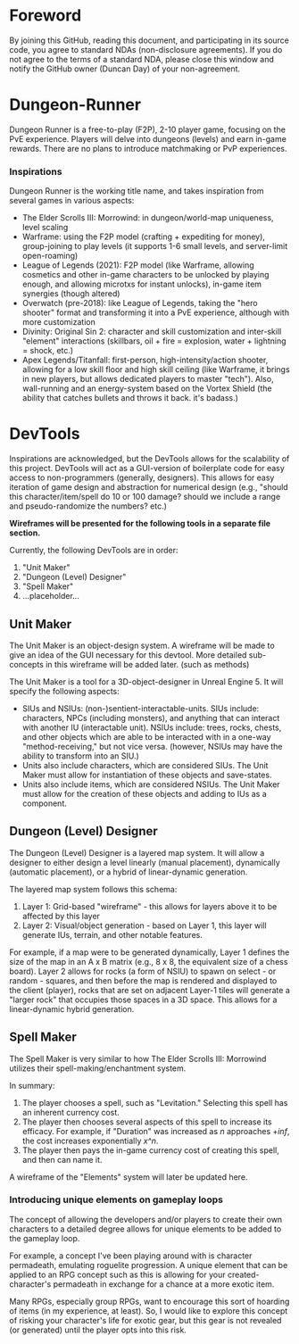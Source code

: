 # Foreword
By joining this GitHub, reading this document, and participating in its source code, you agree to standard NDAs (non-disclosure agreements). If you do not agree to the terms of a standard NDA, please close this window and notify the GitHub owner (Duncan Day) of your non-agreement.

# Dungeon-Runner
Dungeon Runner is a free-to-play (F2P), 2-10 player game, focusing on the PvE experience. Players will delve into dungeons (levels) and earn in-game rewards. There are no plans to introduce matchmaking or PvP experiences.

### Inspirations
Dungeon Runner is the working title name, and takes inspiration from several games in various aspects:
- The Elder Scrolls III: Morrowind: in dungeon/world-map uniqueness, level scaling
- Warframe: using the F2P model (crafting + expediting for money), group-joining to play levels (it supports 1-6 small levels, and server-limit open-roaming)
- League of Legends (2021): F2P model (like Warframe, allowing cosmetics and other in-game characters to be unlocked by playing enough, and allowing microtxs for instant unlocks), in-game item synergies (though altered)
- Overwatch (pre-2018): like League of Legends, taking the "hero shooter" format and transforming it into a PvE experience, although with more customization
- Divinity: Original Sin 2: character and skill customization and inter-skill "element" interactions (skillbars, oil + fire = explosion, water + lightning = shock, etc.)
- Apex Legends/Titanfall: first-person, high-intensity/action shooter, allowing for a low skill floor and high skill ceiling (like Warframe, it brings in new players, but allows dedicated players to master "tech"). Also, wall-running and an energy-system based on the Vortex Shield (the ability that catches bullets and throws it back. it's badass.)

# DevTools
Inspirations are acknowledged, but the DevTools allows for the scalability of this project. DevTools will act as a GUI-version of boilerplate code for easy access to non-programmers (generally, designers). This allows for easy iteration of game design and abstraction for numerical design (e.g., "should this character/item/spell do 10 or 100 damage? should we include a range and pseudo-randomize the numbers? etc.)

**Wireframes will be presented for the following tools in a separate file section.**

Currently, the following DevTools are in order: 
1. "Unit Maker"
2. "Dungeon (Level) Designer"
3. "Spell Maker"
4. ...placeholder...
  
## Unit Maker
The Unit Maker is an object-design system. A wireframe will be made to give an idea of the GUI necessary for this devtool. More detailed sub-concepts in this wireframe will be added later. (such as methods)

The Unit Maker is a tool for a 3D-object-designer in Unreal Engine 5. It will specify the following aspects:
- SIUs and NSIUs: (non-)sentient-interactable-units. SIUs include: characters, NPCs (including monsters), and anything that can interact with another IU (interactable unit). NSIUs include: trees, rocks, chests, and other objects which are able to be interacted with in a one-way "method-receiving," but not vice versa. (however, NSIUs may have the ability to transform into an SIU.)
- Units also include characters, which are considered SIUs. The Unit Maker must allow for instantiation of these objects and save-states.
- Units also include items, which are considered NSIUs. The Unit Maker must allow for the creation of these objects and adding to IUs as a component.

## Dungeon (Level) Designer
The Dungeon (Level) Designer is a layered map system. It will allow a designer to either design a level linearly (manual placement), dynamically (automatic placement), or a hybrid of linear-dynamic generation.

The layered map system follows this schema:
1. Layer 1: Grid-based "wireframe" - this allows for layers above it to be affected by this layer
2. Layer 2: Visual/object generation - based on Layer 1, this layer will generate IUs, terrain, and other notable features. 

For example, if a map were to be generated dynamically, Layer 1 defines the size of the map in an A x B matrix (e.g., 8 x 8, the equivalent size of a chess board).
Layer 2 allows for rocks (a form of NSIU) to spawn on select - or random - squares, and then before the map is rendered and displayed to the client (player), rocks that are set on adjacent Layer-1 tiles will generate a "larger rock" that occupies those spaces in a 3D space.
This allows for a linear-dynamic hybrid generation.

## Spell Maker
The Spell Maker is very similar to how The Elder Scrolls III: Morrowind utilizes their spell-making/enchantment system.

In summary:
1. The player chooses a spell, such as "Levitation." Selecting this spell has an inherent currency cost.
2. The player then chooses several aspects of this spell to increase its efficacy. For example, if "Duration" was increased as *n* approaches +*inf*, the cost increases exponentially *x^n*.
3. The player then pays the in-game currency cost of creating this spell, and then can name it.

A wireframe of the "Elements" system will later be updated here.

### Introducing unique elements on gameplay loops
The concept of allowing the developers and/or players to create their own characters to a detailed degree allows for unique elements to be added to the gameplay loop.

For example, a concept I've been playing around with is character permadeath, emulating roguelite progression. A unique element that can be applied to an RPG concept such as this is allowing for your created-character's permadeath in exchange for a chance at a more exotic item.

Many RPGs, especially group RPGs, want to encourage this sort of hoarding of items (in my experience, at least). So, I would like to explore this concept of risking your character's life for exotic gear, but this gear is not revealed (or generated) until the player opts into this risk.
